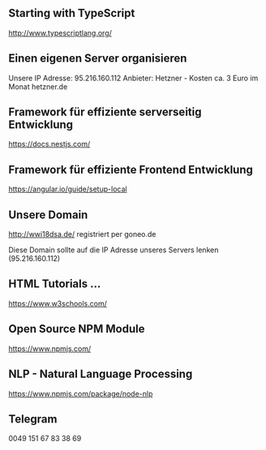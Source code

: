 ## Starting with TypeScript
http://www.typescriptlang.org/


## Einen eigenen Server organisieren
Unsere IP Adresse: 95.216.160.112
Anbieter: Hetzner - Kosten ca. 3 Euro im Monat
hetzner.de

## Framework für effiziente serverseitig Entwicklung
https://docs.nestjs.com/

## Framework für effiziente Frontend Entwicklung
https://angular.io/guide/setup-local

## Unsere Domain
http://wwi18dsa.de/ registriert per goneo.de

Diese Domain sollte auf die IP Adresse unseres Servers lenken (95.216.160.112)

## HTML Tutorials ...
https://www.w3schools.com/

## Open Source NPM Module
https://www.npmjs.com/

## NLP - Natural Language Processing
https://www.npmjs.com/package/node-nlp



## Telegram 
0049 151 67 83 38 69
